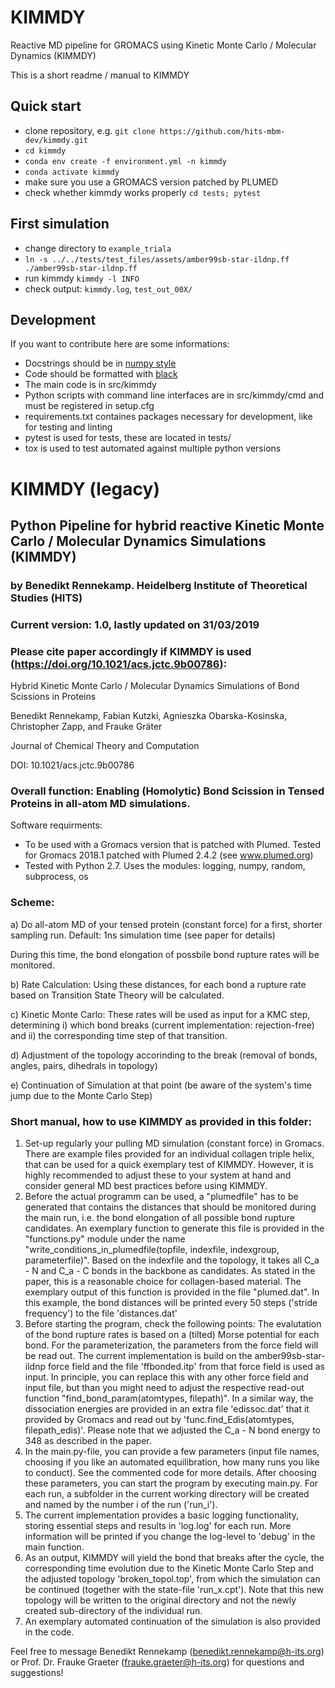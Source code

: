 # KIMMDY
Reactive MD pipeline for GROMACS using Kinetic Monte Carlo / Molecular Dynamics (KIMMDY)

This is a short readme / manual to KIMMDY 

## Quick start
* clone repository, e.g. `git clone https://github.com/hits-mbm-dev/kimmdy.git`
* `cd kimmdy`
* `conda env create -f environment.yml -n kimmdy`
* `conda activate kimmdy`
* make sure you use a GROMACS version patched by PLUMED
* check whether kimmdy works properly `cd tests; pytest`

## First simulation
* change directory to `example_triala`
* `ln -s ../../tests/test_files/assets/amber99sb-star-ildnp.ff ./amber99sb-star-ildnp.ff`
* run kimmdy `kimmdy -l INFO`
* check output: `kimmdy.log`, `test_out_00X/`

## Development

If you want to contribute here are some informations:

* Docstrings should be in [numpy style](https://numpydoc.readthedocs.io/en/latest/format.html#documenting-classes)
* Code should be formatted with [black](https://github.com/psf/black)
* The main code is in src/kimmdy
* Python scripts with command line interfaces are in src/kimmdy/cmd and must be registered in setup.cfg
* requirements.txt containes packages necessary for development, like for testing and linting
* pytest is used for tests, these are located in tests/
* tox is used to test automated against multiple python versions


# KIMMDY (legacy)
## Python Pipeline for hybrid reactive Kinetic Monte Carlo / Molecular Dynamics Simulations (KIMMDY)
### by Benedikt Rennekamp. Heidelberg Institute of Theoretical Studies (HITS)
### Current version: 1.0, lastly updated on 31/03/2019
### Please cite paper accordingly if KIMMDY is used (https://doi.org/10.1021/acs.jctc.9b00786):  
Hybrid Kinetic Monte Carlo / Molecular Dynamics Simulations of Bond Scissions in Proteins

Benedikt Rennekamp, Fabian Kutzki, Agnieszka Obarska-Kosinska, Christopher Zapp, and Frauke Gräter

Journal of Chemical Theory and Computation

DOI: 10.1021/acs.jctc.9b00786 


### Overall function: Enabling (Homolytic) Bond Scission in Tensed Proteins in all-atom MD simulations.

Software requirments:
- To be used with a Gromacs version that is patched with Plumed. Tested for Gromacs 2018.1 patched with Plumed 2.4.2 (see www.plumed.org)
- Tested with Python 2.7. Uses the modules: logging, numpy, random, subprocess, os

### Scheme:

a) Do all-atom MD of your tensed protein (constant force) for a first, shorter sampling run. Default: 1ns simulation time (see paper for details)

During this time, the bond elongation of possbile bond rupture rates will be monitored.

b) Rate Calculation: Using these distances, for each bond a rupture rate based on Transition State Theory will be calculated.

c) Kinetic Monte Carlo: These rates will be used as input for a KMC step, determining
    i) which bond breaks (current implementation: rejection-free) and ii) the corresponding time step of that transition.

d) Adjustment of the topology accorinding to the break (removal of bonds, angles, pairs, dihedrals in topology)

e) Continuation of Simulation at that point (be aware of the system's time jump due to the Monte Carlo Step)


### Short manual, how to use KIMMDY as provided in this folder:

1) Set-up regularly your pulling MD simulation (constant force) in Gromacs. There are example files provided for an individual collagen triple helix, that can be used for a quick exemplary test of KIMMDY. However, it is highly recommended to adjust these to your system at hand and consider general MD best practices before using KIMMDY.
2) Before the actual programm can be used, a "plumedfile" has to be generated that contains the distances that should be monitored during the main run, i.e. the bond elongation of all possible bond rupture candidates. An exemplary function to generate this file is provided in the "functions.py" module under the name "write_conditions_in_plumedfile(topfile, indexfile, indexgroup, parameterfile)". Based on the indexfile and the topology, it takes all C_a - N and C_a - C bonds in the backbone as candidates. As stated in the paper, this is a reasonable choice for collagen-based material.
The exemplary output of this function is provided in the file "plumed.dat". In this example, the bond distances will be printed every 50 steps ('stride frequency') to the file 'distances.dat'
3) Before starting the program, check the following points: 
The evalutation of the bond rupture rates is based on a (tilted) Morse potential for each bond. For the parameterization, the parameters from the force field will be read out. The current implementation is build on the amber99sb-star-ildnp force field and the file 'ffbonded.itp' from that force field is used as input. In principle, you can replace this with any other force field and input file, but than you might need to adjust the respective read-out function "find_bond_param(atomtypes, filepath)".
In a similar way, the dissociation energies are provided in an extra file 'edissoc.dat' that it provided by Gromacs and read out by 'func.find_Edis(atomtypes, filepath_edis)'. Please note that we adjusted the C_a - N bond energy to 348 as described in the paper. 
4) In the main.py-file, you can provide a few parameters (input file names, choosing if you like an automated equilibration, how many runs you like to conduct). See the commented code for more details. After choosing these parameters, you can start the program by executing main.py. 
For each run, a subfolder in the current working directory will be created and named by the number i of the run ('run_i'). 
5) The current implementation provides a basic logging functionality, storing essential steps and results in 'log.log' for each run. More information will be printed if you change the log-level to 'debug' in the main function.
6) As an output, KIMMDY will yield the bond that breaks after the cycle, the corresponding time evolution due to the Kinetic Monte Carlo Step and the adjusted topology 'broken_topol.top', from which the simulation can be continued (together with the state-file 'run_x.cpt').
Note that this new topology will be written to the original directory and not the newly created sub-directory of the individual run.
7) An exemplary automated continuation of the simulation is also provided in the code.

 
Feel free to message Benedikt Rennekamp (benedikt.rennekamp@h-its.org) or Prof. Dr. Frauke Graeter (frauke.graeter@h-its.org) for questions and suggestions!



